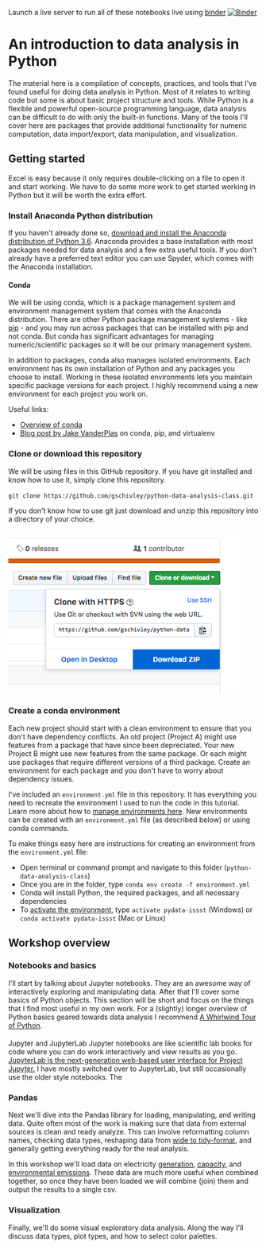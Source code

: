 Launch a live server to run all of these notebooks live using [binder](https://mybinder.org) [![Binder](https://mybinder.org/badge.svg)](https://mybinder.org/v2/gh/gschivley/python-data-analysis-class/master)

# An introduction to data analysis in Python
The material here is a compilation of concepts, practices, and tools that I've found useful for doing data analysis in Python. Most of it relates to writing code but some is about basic project structure and tools. While Python is a flexible and powerful open-source programming language, data analysis can be difficult to do with only the built-in functions. Many of the tools I'll cover here are packages that provide additional functionality for numeric computation, data import/export, data manipulation, and visualization.

## Getting started
Excel is easy because it only requires double-clicking on a file to open it and start working. We have to do some more work to get started working in Python but it will be worth the extra effort.

### Install Anaconda Python distribution
If you haven't already done so, [download and install the Anaconda distribution of Python 3.6][1]. Anaconda provides a base installation with most packages needed for data analysis and a few extra useful tools. If you don't already have a preferred text editor you can use Spyder, which comes with the Anaconda installation.

#### Conda
We will be using conda, which is a package management system and environment management system that comes with the Anaconda distribution. There are other Python package management systems - like [pip][2] - and you may run across packages that can be installed with pip and not conda. But conda has significant advantages for managing numeric/scientific packages so it will be our primary management system.

In addition to packages, conda also manages isolated environments. Each environment has its own installation of Python and any packages you choose to install. Working in these isolated environments lets you maintain specific package versions for each project. I highly recommend using a new environment for each project you work on.

Useful links:
- [Overview of conda][3]
- [Blog post by Jake VanderPlas][4] on conda, pip, and virtualenv

### Clone or download this repository
We will be using files in this GitHub repository. If you have git installed and know how to use it, simply clone this repository.

`git clone https://github.com/gschivley/python-data-analysis-class.git`

If you don't know how to use git just download and unzip this repository into a directory of your choice.

![download_zip](misc/github_download.png)

### Create a conda environment
Each new project should start with a clean environment to ensure that you don't have dependency conflicts. An old project (Project A) might use features from a package that have since been depreciated. Your new Project B might use new features from the same package. Or each might use packages that require different versions of a third package. Create an environment for each package and you don't have to worry about dependency issues.

I've included an `environment.yml` file in this repository. It has everything you need to recreate the environment I used to run the code in this tutorial. Learn more about how to [manage environments here][5]. New environments can be created with an `environment.yml` file (as described below) or using conda commands.

To make things easy here are instructions for creating an environment from the `environment.yml` file:
- Open terminal or command prompt and navigate to this folder (`python-data-analysis-class`)
- Once you are in the folder, type `conda env create -f environment.yml`
- Conda will install Python, the required packages, and all necessary dependencies
- To [activate the environment][6], type `activate pydata-issst` (Windows) or `conda activate pydata-issst` (Mac or Linux)

## Workshop overview

### Notebooks and basics
I'll start by talking about Jupyter notebooks. They are an awesome way of interactively exploring and manipulating data. After that I'll cover some basics of Python objects. This section will be short and focus on the things that I find most useful in my own work. For a (slightly) longer overview of Python basics geared towards data analysis I recommend [A Whirlwind Tour of Python][7].

####
Jupyter and JupyterLab
Jupyter notebooks are like scientific lab books for code where you can do work interactively and view results as you go. [JupyterLab is the next-generation web-based user interface for Project Jupyter.][12] I have mostly switched over to JupyterLab, but still occasionally use the older style notebooks. The


### Pandas
Next we'll dive into the Pandas library for loading, manipulating, and writing data. Quite often most of the work is making sure that data from external sources is clean and ready analyze. This can involve reformatting column names, checking data types, reshaping data from [wide to tidy-format][8], and generally getting everything ready for the real analysis.

In this workshop we'll load data on electricity [generation][9], [capacity][10], and [environmental emissions][11]. These data are much more useful when combined together, so once they have been loaded we will combine (join) them and output the results to a single csv.

### Visualization
Finally, we'll do some visual exploratory data analysis. Along the way I'll discuss data types, plot types, and how to select color palettes.











[1]: https://www.anaconda.com/download
[2]: https://pypi.org/
[3]: https://conda.io/docs/user-guide/overview.html
[4]: https://jakevdp.github.io/blog/2016/08/25/conda-myths-and-misconceptions/
[5]: https://conda.io/docs/user-guide/tasks/manage-environments.html#managing-environments
[6]: https://conda.io/docs/user-guide/tasks/manage-environments.html#activating-an-environment
[7]: https://nbviewer.jupyter.org/github/jakevdp/WhirlwindTourOfPython/blob/master/Index.ipynb
[8]: http://vita.had.co.nz/papers/tidy-data.html
[9]: https://www.eia.gov/electricity/data/eia923
[10]: https://www.eia.gov/electricity/data/eia860
[11]: https://ampd.epa.gov/ampd/
[12]: https://jupyterlab.readthedocs.io/en/stable/getting_started/overview.html
